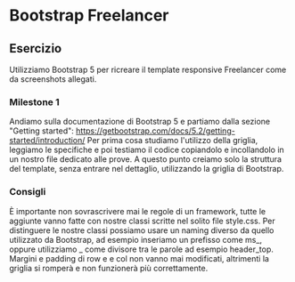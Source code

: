 # Bootstrap Freelancer

## Esercizio 
Utilizziamo Bootstrap 5 per ricreare il template responsive Freelancer come da screenshots allegati.

### Milestone 1
Andiamo sulla documentazione di Bootstrap 5 e partiamo dalla sezione "Getting started":
https://getbootstrap.com/docs/5.2/getting-started/introduction/
Per prima cosa studiamo l'utilizzo della griglia, leggiamo le specifiche e poi testiamo il codice copiandolo e incollandolo in un nostro file dedicato alle prove.
A questo punto creiamo solo la struttura del template, senza entrare nel dettaglio, utilizzando la griglia di Bootstrap.
### Consigli
È importante non sovrascrivere mai le regole di un framework, tutte le aggiunte vanno fatte con nostre classi scritte nel solito file style.css.
Per distinguere le nostre classi possiamo usare un naming diverso da quello utilizzato da Bootstrap, ad esempio inseriamo un prefisso come ms_, oppure utilizziamo _ come divisore tra le parole ad esempio header_top.
Margini e padding di row e e col non vanno mai modificati, altrimenti la griglia si romperà e non funzionerà più correttamente.